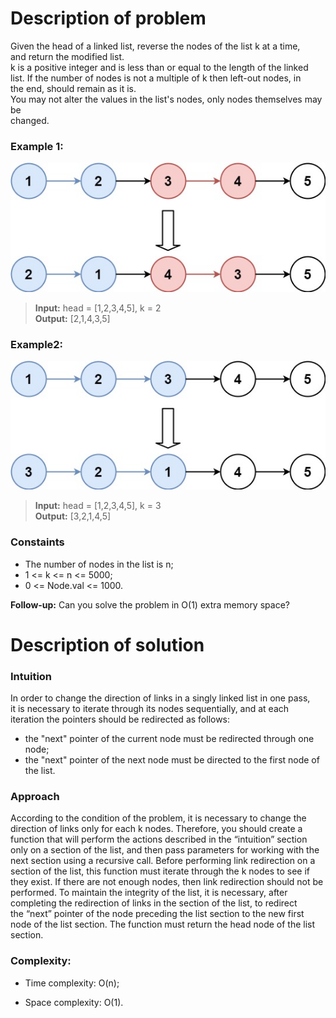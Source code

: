 # Description of problem

Given the head of a linked list, reverse the nodes of the list k at a time, <br>
and return the modified list.<br>
k is a positive integer and is less than or equal to the length of the linked <br>
list. If the number of nodes is not a multiple of k then left-out nodes, in <br>
the end, should remain as it is.<br>
You may not alter the values in the list's nodes, only nodes themselves may be <br> changed.

### Example 1:
![test](images/reverse_ex1.jpeg)
> <b>Input:</b> head = [1,2,3,4,5], k = 2<br>
<b>Output:</b> [2,1,4,3,5]

### Example2:
![test](images/reverse_ex2.jpeg)
> <b>Input:</b> head = [1,2,3,4,5], k = 3<br>
<b>Output:</b> [3,2,1,4,5]

### Constaints
- The number of nodes in the list is n;
- 1 <= k <= n <= 5000;
- 0 <= Node.val <= 1000.

<b>Follow-up:</b> Can you solve the problem in O(1) extra memory space?

# Description of solution

### Intuition
In order to change the direction of links in a singly linked list in one pass, <br>
it is necessary to iterate through its nodes sequentially, and at each<br>
iteration the pointers should be redirected as follows:<br>
- the "next" pointer of the current node must be redirected through one node;
- the "next" pointer of the next node must be directed to the first node of <br>
the list.

### Approach
According to the condition of the problem, it is necessary to change the <br>
direction of links only for each k nodes. Therefore, you should create a <br>
function that will perform the actions described in the “intuition” section <br>
only on a section of the list, and then pass parameters for working with the <br>
next section using a recursive call. Before performing link redirection on a <br>
section of the list, this function must iterate through the k nodes to see if <br>
they exist. If there are not enough nodes, then link redirection should not be <br>
performed. To maintain the integrity of the list, it is necessary, after <br>
completing the redirection of links in the section of the list, to redirect <br>
the “next” pointer of the node preceding the list section to the new first <br>
node of the list section. The function must return the head node of the list <br>
section.

### Complexity:
- Time complexity: O(n);

- Space complexity: O(1).